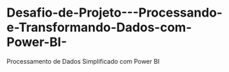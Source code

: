 # Desafio-de-Projeto---Processando-e-Transformando-Dados-com-Power-BI-
Processamento de Dados Simplificado com Power BI
